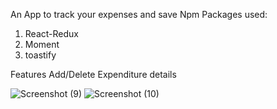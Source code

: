 

An App to track your expenses and save
Npm Packages used:
1. React-Redux
2. Moment
3. toastify

Features
Add/Delete Expenditure details


![Screenshot (9)](https://user-images.githubusercontent.com/70686011/142163522-31b96bfa-e070-4a96-85c6-9769c5f7ffb0.png)
![Screenshot (10)](https://user-images.githubusercontent.com/70686011/142163592-b7b52132-113e-481e-8033-3424232e9c61.png)
